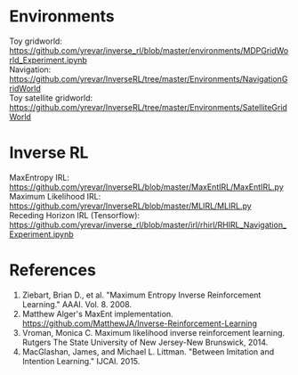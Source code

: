 # Environments
Toy gridworld: https://github.com/yrevar/inverse_rl/blob/master/environments/MDPGridWorld_Experiment.ipynb  
Navigation: https://github.com/yrevar/InverseRL/tree/master/Environments/NavigationGridWorld  
Toy satellite gridworld: https://github.com/yrevar/InverseRL/tree/master/Environments/SatelliteGridWorld  

# Inverse RL
MaxEntropy IRL: https://github.com/yrevar/InverseRL/blob/master/MaxEntIRL/MaxEntIRL.py  
Maximum Likelihood IRL: https://github.com/yrevar/InverseRL/blob/master/MLIRL/MLIRL.py  
Receding Horizon IRL (Tensorflow): https://github.com/yrevar/inverse_rl/blob/master/irl/rhirl/RHIRL_Navigation_Experiment.ipynb  

# References
1. Ziebart, Brian D., et al. "Maximum Entropy Inverse Reinforcement Learning." AAAI. Vol. 8. 2008.
2. Matthew Alger's MaxEnt implementation. https://github.com/MatthewJA/Inverse-Reinforcement-Learning
3. Vroman, Monica C. Maximum likelihood inverse reinforcement learning. Rutgers The State University of New Jersey-New Brunswick, 2014.
4. MacGlashan, James, and Michael L. Littman. "Between Imitation and Intention Learning." IJCAI. 2015.
